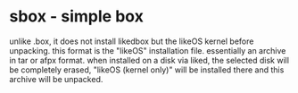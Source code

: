 # sbox - simple box
unlike .box, it does not install likedbox but the likeOS kernel before unpacking.
this format is the "likeOS" installation file.
essentially an archive in tar or afpx format.
when installed on a disk via liked, the selected disk will be completely erased, "likeOS (kernel only)" will be installed there and this archive will be unpacked.